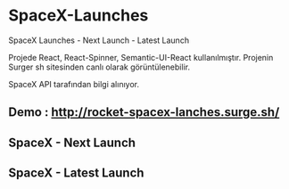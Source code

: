 # SpaceX-Launches
SpaceX Launches - Next Launch - Latest Launch

Projede React, React-Spinner, Semantic-UI-React kullanılmıştır.
Projenin Surger sh sitesinden canlı olarak görüntülenebilir.

SpaceX API tarafından bilgi alınıyor.

## Demo : http://rocket-spacex-lanches.surge.sh/


## SpaceX - Next Launch

## SpaceX - Latest Launch